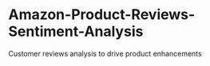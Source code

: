 # Amazon-Product-Reviews-Sentiment-Analysis
Customer reviews analysis to drive product enhancements
